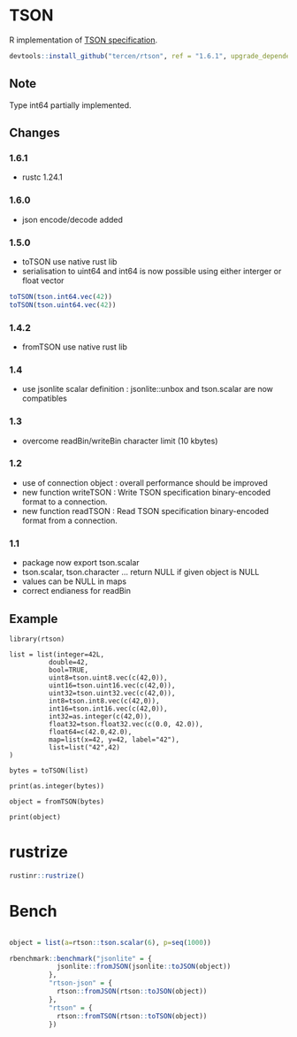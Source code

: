 # TSON

R implementation of [TSON specification](https://github.com/tercen/TSON).

```R
devtools::install_github("tercen/rtson", ref = "1.6.1", upgrade_dependencies = FALSE, args="--no-multiarch")
```

## Note

Type int64 partially implemented.

## Changes

### 1.6.1

- rustc 1.24.1

### 1.6.0

- json encode/decode added

### 1.5.0

- toTSON use native rust lib
- serialisation to uint64 and int64 is now possible using either interger or float vector

```R
toTSON(tson.int64.vec(42))
toTSON(tson.uint64.vec(42))
```

### 1.4.2

- fromTSON use native rust lib


### 1.4

- use jsonlite scalar definition : jsonlite::unbox and tson.scalar are now compatibles

### 1.3

- overcome readBin/writeBin character limit (10 kbytes)

### 1.2

- use of connection object : overall performance should be improved
- new function writeTSON : Write TSON specification binary-encoded format to a connection.
- new function readTSON : Read TSON specification binary-encoded format from a connection.

### 1.1

- package now export tson.scalar
- tson.scalar, tson.character ... return NULL if given object is NULL
- values can be NULL in maps
- correct endianess for readBin

## Example

```
library(rtson)

list = list(integer=42L,
          double=42,
          bool=TRUE,
          uint8=tson.uint8.vec(c(42,0)),
          uint16=tson.uint16.vec(c(42,0)),
          uint32=tson.uint32.vec(c(42,0)),
          int8=tson.int8.vec(c(42,0)),
          int16=tson.int16.vec(c(42,0)),
          int32=as.integer(c(42,0)),
          float32=tson.float32.vec(c(0.0, 42.0)),
          float64=c(42.0,42.0),
          map=list(x=42, y=42, label="42"),
          list=list("42",42)
)

bytes = toTSON(list)

print(as.integer(bytes))

object = fromTSON(bytes)

print(object)

```

# rustrize

```R
rustinr::rustrize()
```

# Bench

```R

object = list(a=rtson::tson.scalar(6), p=seq(1000))

rbenchmark::benchmark("jsonlite" = {
            jsonlite::fromJSON(jsonlite::toJSON(object))
          },
          "rtson-json" = {
            rtson::fromJSON(rtson::toJSON(object))
          },
          "rtson" = {
            rtson::fromTSON(rtson::toTSON(object))
          })
